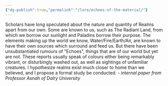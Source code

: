 ```yaml
---
{"dg-publish":true,"permalink":"/lore/echoes-of-the-material/"}
---
```


Scholars have long speculated about the nature and quantity of Realms apart from our own. Some are known to us, such as The Radiant Land, from which we borrow our sunlight and Paladins borrow their purpose. The elements making up the world we know, Water/Fire/Earth/Air, are known to have their own sources which surround and feed us. But there have been unsubstantiated rumours of "Echoes", things that are of our world but yet are not. These reports usually speak of colours either being remarkably vibrant, or disturbingly washed out, as well as sightings of unfamiliar creatures. I hypothesize realms exist much closer to home than we believed, and I propose a formal study be conducted. *- internal paper from Professor Asnah of Dalry University*